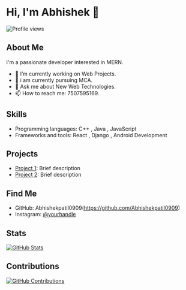 # Hi, I'm Abhishek 👋

![Profile views](https://gpvc.arturio.dev/abhishekpatil0909)

## About Me

I'm a passionate developer interested in MERN.

- 🔭 I’m currently working on Web Projects.
- 🌱 i am currently pursuing MCA.
- 💬 Ask me about New Web Technologies.
- 📫 How to reach me: 7507595169.

## Skills

- Programming languages: C++ , Java , JavaScript
- Frameworks and tools: React , Django , Android Development

## Projects

- [Project 1](link-to-project-1): Brief description
- [Project 2](link-to-project-2): Brief description

## Find Me

- GitHub: Abhishekpatil0909(https://github.com/Abhishekpatil0909)
- Instagram: [@yourhandle](https://twitter.com/yourhandle)

## Stats

[![GitHub Stats](https://github-readme-stats.vercel.app/api?username=Abhishekpatil0909)](https://github.com/Abhishekpatil0909)

## Contributions

[![GitHub Contributions](https://github-readme-streak-stats.herokuapp.com/?user=Abhishekpatil0909)](https://github.com/Abhishekpatil0909)



